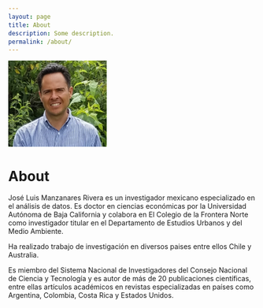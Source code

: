 ```yaml
---
layout: page
title: About
description: Some description.
permalink: /about/
---
```


<img class="img-rounded" src="/assets/img/uploads/profile.png" alt="Thiago Rossener" width="200">

# About

José Luis Manzanares Rivera es un investigador mexicano especializado en el análisis de datos. Es doctor en ciencias económicas por la Universidad Autónoma de Baja California y colabora en El Colegio de la Frontera Norte como investigador titular en el Departamento de Estudios Urbanos y del Medio Ambiente.

Ha realizado trabajo de investigación en diversos paises entre ellos Chile y Australia.

Es miembro del Sistema Nacional de Investigadores del Consejo Nacional de Ciencia y Tecnología y es autor de más de 20 publicaciones científicas, entre ellas artículos académicos en revistas especializadas en países como Argentina, Colombia, Costa Rica y Estados Unidos.

